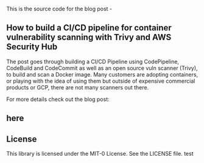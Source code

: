 
This is the source code for the blog post - 
## How to build a CI/CD pipeline for container vulnerability scanning with Trivy and AWS Security Hub

The post goes through building a CI/CD Pipeline using CodePipeline, CodeBuild and CodeCommit as well as an open source vuln scanner (Trivy), to build and scan a Docker image. Many customers are adopting containers, or playing with the idea of using them but outside of expensive commercial products or GCP, there are not many scanners out there.

For more details check out the blog post:
## here

## License

This library is licensed under the MIT-0 License. See the LICENSE file. test

